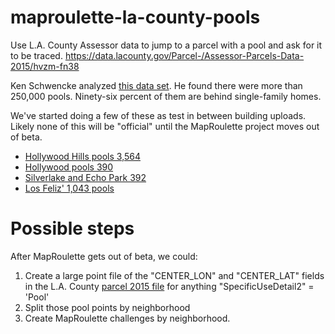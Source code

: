 # maproulette-la-county-pools
Use L.A. County Assessor data to jump to a parcel with a pool and ask for it to be traced. https://data.lacounty.gov/Parcel-/Assessor-Parcels-Data-2015/hvzm-fn38 

Ken Schwencke analyzed [this data set](http://thethrust.net/diving-into-las-pools/). He found there were more than 250,000 pools. Ninety-six percent of them are behind single-family homes. 

We've started doing a few of these as test in between building uploads. Likely none of this will be "official" until the MapRoulette project moves out of beta.
- [Hollywood Hills pools 3,564](http://maproulette.org/map/179)
- [Hollywood pools 390](http://maproulette.org/map/25)
- [Silverlake and Echo Park 392](http://maproulette.org/map/199)
- [Los Feliz' 1,043 pools](http://maproulette.org/map/198)

# Possible steps
After MapRoulette gets out of beta, we could:
1. Create a large point file of the "CENTER_LON" and "CENTER_LAT" fields in the L.A. County [parcel 2015 file](https://data.lacounty.gov/Parcel-/Assessor-Parcels-Data-2015/hvzm-fn38) for anything "SpecificUseDetail2" = 'Pool'
2. Split those pool points by neighborhood
3. Create MapRoulette challenges by neighborhood. 
